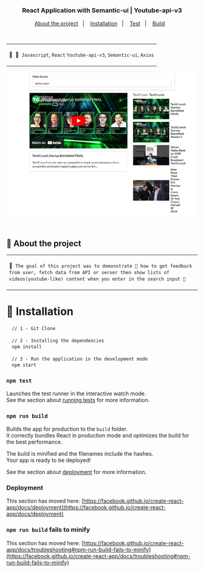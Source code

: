 <h3 align="center">
  React Application with Semantic-ui | Youtube-api-v3 
</h3>

<p align="center">
  <a href="#rocket-about-the-project">About the project</a>&nbsp;&nbsp;&nbsp;|&nbsp;&nbsp;&nbsp;
  <a href="#runner-installation">Installation</a>&nbsp;&nbsp;&nbsp;|&nbsp;&nbsp;&nbsp;
  <a href="#hammer-deploy">Test</a>&nbsp;&nbsp;&nbsp;|&nbsp;&nbsp;&nbsp;
  <a href="http://localhost:3000/" target="_blank" > Build</a>&nbsp;&nbsp;&nbsp;
</p>

<br>

<table>
      <tr>
            <td colspan="2">
                  <br />
                  <div>
                        💬&nbsp; 
                        💼&nbsp; <code>Javascript</code>, <code>React</code> <code>Youtube-api-v3</code>, <code>Semantic-ui</code>, <code>Axios</code>
                  </div>
                  <br />
            </td>
      </tr>
</table>

<p align="center">
  <img align="center" src="./src/assets/tech.png" alt="flowers" border="0"></p>
<br>

## :rocket: About the project

<table>
      <tr>
            <td colspan="2">
                  <br />
                  <div>
                        📱&nbsp; <code>The goal of this project was to demonstrate 📮 how to get feedback from user, fetch data from API or server then show lists of videos(youtube-like) content when you enter in the search input 📝
</code>
                  </div>
                  <br />
            </td>
      </tr>
</table>

# :construction_worker: Installation

```
  // 1 - Git Clone

  // 2 - Installing the dependencies
  npm install

  // 3 - Run the application in the development mode
  npm start

```

### `npm test`

Launches the test runner in the interactive watch mode.\
See the section about [running tests](https://facebook.github.io/create-react-app/docs/running-tests) for more information.

### `npm run build`

Builds the app for production to the `build` folder.\
It correctly bundles React in production mode and optimizes the build for the best performance.

The build is minified and the filenames include the hashes.\
Your app is ready to be deployed!

See the section about [deployment](https://facebook.github.io/create-react-app/docs/deployment) for more information.

### Deployment

This section has moved here: [https://facebook.github.io/create-react-app/docs/deployment](https://facebook.github.io/create-react-app/docs/deployment)

### `npm run build` fails to minify

This section has moved here: [https://facebook.github.io/create-react-app/docs/troubleshooting#npm-run-build-fails-to-minify](https://facebook.github.io/create-react-app/docs/troubleshooting#npm-run-build-fails-to-minify)

